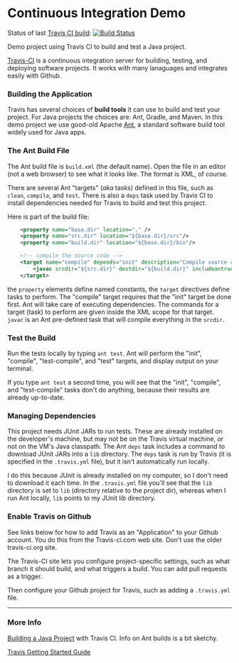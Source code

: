 Continuous Integration Demo
===========================

Status of last [Travis CI build](https://travis-ci.com/jbrucker/demo-ci): 
[![Build Status](https://travis-ci.com/jbrucker/demo-ci.svg?branch=master)](https://travis-ci.com/jbrucker/demo-ci)

Demo project using Travis CI to build and test a Java project.

[Travis-CI](https://travis-ci.com) is a continuous integration server for building, testing, and deploying software projects.  It works with many lanaguages and integrates easily with Github.

### Building the Application

Travis has several choices of **build tools** it can use to build and test your project. For Java projects the choices are: Ant, Gradle, and Maven.
In this demo project we use good-old Apache [Ant](https://ant.apache.org),
a standard software build tool widely used for Java apps.

### The Ant Build File

The Ant build file is `build.xml` (the default name). Open the file in an editor (not a web browser) to see what it looks like.  The format is XML, of course.

There are several Ant "targets" (*aka* tasks) defined in this file, such as `clean`, `compile`, and `test`.  There is also a `deps` task used by Travis CI to install dependencies needed for Travis to build and test this project.

Here is part of the build file:
```xml
    <property name="base.dir" location="." />
    <property name="src.dir" location="${base.dir}/src"/>
    <property name="build.dir" location="${base.dir}/bin"/>

    <!-- compile the source code -->
    <target name="compile" depends="init" description="Compile source code" >
        <javac srcdir="${src.dir}" destdir="${build.dir}" includeantruntime="false" />
    </target>
```
the `property` elements define named constants, the `target` directives define tasks to perform.
The "compile" target requires that the "init" target be done first. Ant will take care of executing
dependencies.  The commands for a target (task) to perform are given inside the XML scope
for that target. `javac` is an Ant pre-defined task that will compile everything in the `srcdir`.

### Test the Build

Run the tests locally by typing `ant test`.  Ant will perform the "init", "compile", "test-compile",
and "test" targets, and display output on your terminal.

If you type `ant test` a second time, you will see that the "init", "compile", and "test-compile" tasks don't do anything, because their results are already up-to-date.

### Managing Dependencies

This project needs JUnit JARs to run tests. These are already installed on the developer's machine, but may not be on the Travis virtual machine, or not on the VM's Java classpath.   The Ant `deps` task includes a command to download JUnit JARs into a `lib` directory.  The `deps` task is run by Travis (it is specified in the `.travis.yml` file), but it isn't automatically run locally.

I do this because JUnit is already installed on my computer, so I don't need to download it each time.  In the `.travis.yml` file you'll see that the `lib` directory is set to `lib` (directory relative to the project dir), whereas when I run Ant locally, `lib` points to my JUnit lib directory.

### Enable Travis on Github

See links below for how to add Travis as an "Application" to your Github account.  You do this from the Travis-ci.com web site. Don't use the older travis-ci.org site.  

The Travis-CI site lets you configure project-specific settings, such as what branch it should build, and what triggers a build.  You can add pull requests as a trigger.

Then configure your Github project for Travis, such as adding a `.travis.yml` file.

------
### More Info

[Building a Java Project](https://docs.travis-ci.com/user/languages/java/) with Travis CI. Info on Ant builds is a bit sketchy.

[Travis Getting Started Guide](https://docs.travis-ci.com/user/getting-started/)

